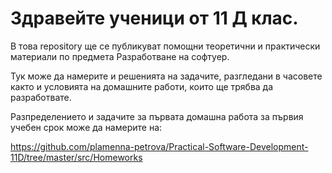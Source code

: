 # Здравейте ученици от 11 Д клас.

В това repository ще се публикуват помощни теоретични и практически материали по предмета Разработване на софтуер.

Тук може да намерите и решенията на задачите, разгледани в часовете както и условията на домашните работи, които ще трябва да разработвате. 

Разпределението и задачите за първата домашна работа за първия учебен срок може да намерите на:

https://github.com/plamenna-petrova/Practical-Software-Development-11D/tree/master/src/Homeworks
